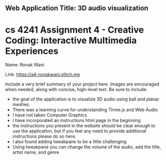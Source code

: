 ## Web Application Title: 3D audio visualization

cs 4241 Assignment 4 - Creative Coding: Interactive Multimedia Experiences
===

Name: Ronak Wani

Link: https://a4-ronakwani.glitch.me

Include a very brief summary of your project here. Images are encouraged when needed, along with concise, high-level text. Be sure to include:

- the goal of the application is to visualize 3D audio using ball and planar meshes.
- There was a learning curve for understanding Three.js and Web Audio
- I have not taken Computer Graphics
- I have incorporated an instructions html page in the beginning
- the instructions you present in the website should be clear enough to use the application, but if you feel any need to provide additional instructions please do so here.
- I also found adding tweakpane to be a little challenging
- Using tweakpane you can change the volume of the audio, add the title, artist name, and genre
